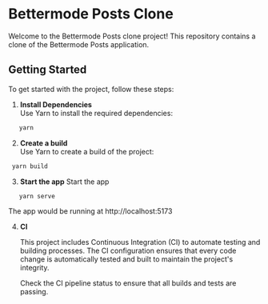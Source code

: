 # Bettermode Posts Clone

Welcome to the Bettermode Posts clone project! This repository contains a clone of the Bettermode Posts application.

## Getting Started

To get started with the project, follow these steps:

1. **Install Dependencies**  
   Use Yarn to install the required dependencies:

```bash
   yarn
```

2. **Create a build**  
   Use Yarn to create a build of the project:

```bash
 yarn build
```

3. **Start the app**
   Start the app

```bash
   yarn serve
```

   The app would be running at http://localhost:5173

4. **CI**

   This project includes Continuous Integration (CI) to automate testing and building processes. The CI configuration ensures that every code change is automatically tested and built to maintain the project's integrity.

   Check the CI pipeline status to ensure that all builds and tests are passing.
